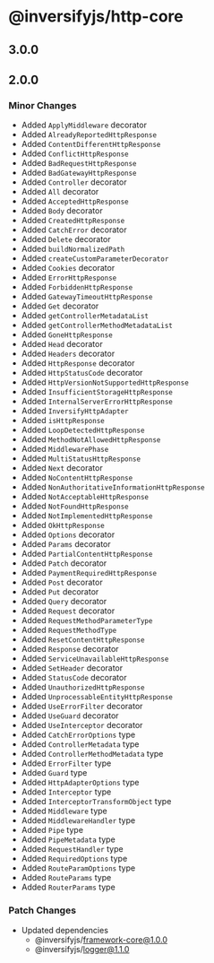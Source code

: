 # @inversifyjs/http-core

## 3.0.0

## 2.0.0

### Minor Changes

- Added `ApplyMiddleware` decorator
- Added `AlreadyReportedHttpResponse`
- Added `ContentDifferentHttpResponse`
- Added `ConflictHttpResponse`
- Added `BadRequestHttpResponse`
- Added `BadGatewayHttpResponse`
- Added `Controller` decorator
- Added `All` decorator
- Added `AcceptedHttpResponse`
- Added `Body` decorator
- Added `CreatedHttpResponse`
- Added `CatchError` decorator
- Added `Delete` decorator
- Added `buildNormalizedPath`
- Added `createCustomParameterDecorator`
- Added `Cookies` decorator
- Added `ErrorHttpResponse`
- Added `ForbiddenHttpResponse`
- Added `GatewayTimeoutHttpResponse`
- Added `Get` decorator
- Added `getControllerMetadataList`
- Added `getControllerMethodMetadataList`
- Added `GoneHttpResponse`
- Added `Head` decorator
- Added `Headers` decorator
- Added `HttpResponse` decorator
- Added `HttpStatusCode` decorator
- Added `HttpVersionNotSupportedHttpResponse`
- Added `InsufficientStorageHttpResponse`
- Added `InternalServerErrorHttpResponse`
- Added `InversifyHttpAdapter`
- Added `isHttpResponse`
- Added `LoopDetectedHttpResponse`
- Added `MethodNotAllowedHttpResponse`
- Added `MiddlewarePhase`
- Added `MultiStatusHttpResponse`
- Added `Next` decorator
- Added `NoContentHttpResponse`
- Added `NonAuthoritativeInformationHttpResponse`
- Added `NotAcceptableHttpResponse`
- Added `NotFoundHttpResponse`
- Added `NotImplementedHttpResponse`
- Added `OkHttpResponse`
- Added `Options` decorator
- Added `Params` decorator
- Added `PartialContentHttpResponse`
- Added `Patch` decorator
- Added `PaymentRequiredHttpResponse`
- Added `Post` decorator
- Added `Put` decorator
- Added `Query` decorator
- Added `Request` decorator
- Added `RequestMethodParameterType`
- Added `RequestMethodType`
- Added `ResetContentHttpResponse`
- Added `Response` decorator
- Added `ServiceUnavailableHttpResponse`
- Added `SetHeader` decorator
- Added `StatusCode` decorator
- Added `UnauthorizedHttpResponse`
- Added `UnprocessableEntityHttpResponse`
- Added `UseErrorFilter` decorator
- Added `UseGuard` decorator
- Added `UseInterceptor` decorator
- Added `CatchErrorOptions` type
- Added `ControllerMetadata` type
- Added `ControllerMethodMetadata` type
- Added `ErrorFilter` type
- Added `Guard` type
- Added `HttpAdapterOptions` type
- Added `Interceptor` type
- Added `InterceptorTransformObject` type
- Added `Middleware` type
- Added `MiddlewareHandler` type
- Added `Pipe` type
- Added `PipeMetadata` type
- Added `RequestHandler` type
- Added `RequiredOptions` type
- Added `RouteParamOptions` type
- Added `RouteParams` type
- Added `RouterParams` type

### Patch Changes

- Updated dependencies
  - @inversifyjs/framework-core@1.0.0
  - @inversifyjs/logger@1.1.0
